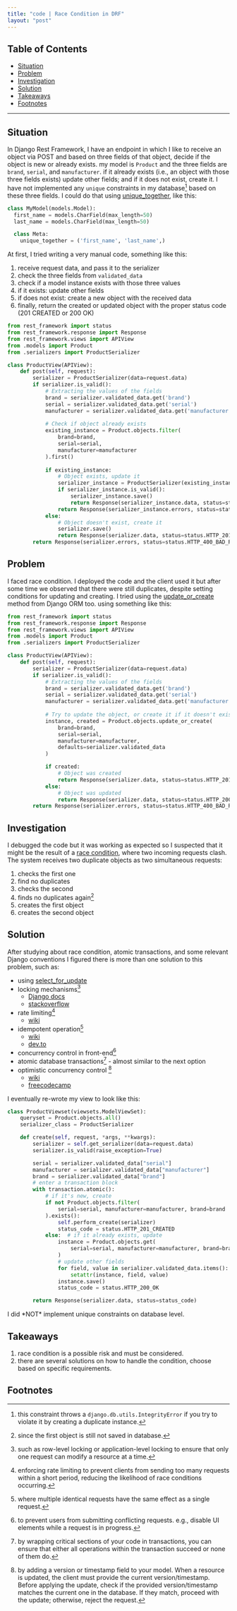 ```yaml
---
title: "code | Race Condition in DRF"
layout: "post"
---
```


## Table of Contents
- [Situation](#situation)
- [Problem](#problem)
- [Investigation](#investigation)
- [Solution](#solution)
- [Takeaways](#takeaways)
- [Footnotes](#footnotes)

---

## Situation
In Django Rest Framework, I have an endpoint in which I like to receive an object via POST and based on three fields of that object, decide if the object is new or already exists. my model is `Product` and the three fields are `brand`, `serial`, and `manufacturer`. if it already exists (i.e., an object with those three fields exists) update other fields; and if it does not exist, create it. I have not implemented any `unique` constraints in my database[^1] based on these three fields. I could do that using [unique_together](https://docs.djangoproject.com/en/5.0/ref/models/options/#unique-together), like this:
```python
class MyModel(models.Model):
  first_name = models.CharField(max_length=50)
  last_name = models.CharField(max_length=50)

  class Meta:
    unique_together = ('first_name', 'last_name',)
```


At first, I tried writing a very manual code, something like this:
1. receive request data, and pass it to the serializer
2. check the three fields from `validated_data`
3. check if a model instance exists with those three values
4. if it exists: update other fields
5. if does not exist: create a new object with the received data
6. finally, return the created or updated object with the proper status code (201 CREATED or 200 OK)

```python
from rest_framework import status
from rest_framework.response import Response
from rest_framework.views import APIView
from .models import Product
from .serializers import ProductSerializer

class ProductView(APIView):
    def post(self, request):
        serializer = ProductSerializer(data=request.data)
        if serializer.is_valid():
            # Extracting the values of the fields
            brand = serializer.validated_data.get('brand')
            serial = serializer.validated_data.get('serial')
            manufacturer = serializer.validated_data.get('manufacturer')
            
            # Check if object already exists
            existing_instance = Product.objects.filter(
                brand=brand,
                serial=serial,
                manufacturer=manufacturer
            ).first()
            
            if existing_instance:
                # Object exists, update it
                serializer_instance = ProductSerializer(existing_instance, data=request.data)
                if serializer_instance.is_valid():
                    serializer_instance.save()
                    return Response(serializer_instance.data, status=status.HTTP_200_OK)
                return Response(serializer_instance.errors, status=status.HTTP_400_BAD_REQUEST)
            else:
                # Object doesn't exist, create it
                serializer.save()
                return Response(serializer.data, status=status.HTTP_201_CREATED)
        return Response(serializer.errors, status=status.HTTP_400_BAD_REQUEST)
```

## Problem
I faced race condition. I deployed the code and the client used it but after some time we observed that there were still duplicates, despite setting conditions for updating and creating.
I tried using the [update_or_create](https://docs.djangoproject.com/en/5.0/ref/models/querysets/#update-or-create) method from Django ORM too. using something like this:
```python
from rest_framework import status
from rest_framework.response import Response
from rest_framework.views import APIView
from .models import Product
from .serializers import ProductSerializer

class ProductView(APIView):
    def post(self, request):
        serializer = ProductSerializer(data=request.data)
        if serializer.is_valid():
            # Extracting the values of the fields
            brand = serializer.validated_data.get('brand')
            serial = serializer.validated_data.get('serial')
            manufacturer = serializer.validated_data.get('manufacturer')
            
            # Try to update the object, or create it if it doesn't exist
            instance, created = Product.objects.update_or_create(
                brand=brand,
                serial=serial,
                manufacturer=manufacturer,
                defaults=serializer.validated_data
            )

            if created:
                # Object was created
                return Response(serializer.data, status=status.HTTP_201_CREATED)
            else:
                # Object was updated
                return Response(serializer.data, status=status.HTTP_200_OK)
        return Response(serializer.errors, status=status.HTTP_400_BAD_REQUEST)

```

## Investigation
I debugged the code but it was working as expected so I suspected that it might be the result of a [race condition](https://en.wikipedia.org/wiki/Race_condition), where two incoming requests clash.
The system receives two duplicate objects as two simultaneous requests:
1. checks the first one
2. find no duplicates
3. checks the second
4. finds no duplicates again[^2]
5. creates the first object
6. creates the second object

## Solution
After studying about race condition, atomic transactions, and some relevant Django conventions I figured there is more than one solution to this problem, such as:
- using [select_for_update](https://docs.djangoproject.com/en/5.0/ref/models/querysets/#select-for-update)
- locking mechanisms[^3]
  - [Django docs](https://docs.djangoproject.com/en/5.0/topics/db/transactions/#controlling-transactions-explicitly)
  - [stackoverflow](https://stackoverflow.com/questions/42520917/does-django-atomic-transaction-lock-the-database)
- rate limiting[^4]
  - [wiki](https://en.wikipedia.org/wiki/Rate_limiting)
- idempotent operation[^5]
  - [wiki](https://www.google.com/url?sa=t&source=web&rct=j&opi=89978449&url=https://en.wikipedia.org/wiki/Idempotence&ved=2ahUKEwicupLsuYuFAxXpXvEDHX12CdMQFnoECCgQAQ&usg=AOvVaw2tBKzMM7JWe5m8N5lGXEiY)
  - [dev.to](https://dev.to/ck3130/idempotence-and-post-requests-in-django-2bbf)
- concurrency control in front-end[^6]
- atomic database transactions[^7] - almost similar to the next option
- optimistic concurrency control [^8]
  - [wiki](https://en.wikipedia.org/wiki/Optimistic_concurrency_control)
  - [freecodecamp](https://www.freecodecamp.org/news/how-databases-guarantee-isolation/)

I eventually re-wrote my view to look like this:
```python
class ProductViewset(viewsets.ModelViewSet):
    queryset = Product.objects.all()
    serializer_class = ProductSerializer

    def create(self, request, *args, **kwargs):
        serializer = self.get_serializer(data=request.data)
        serializer.is_valid(raise_exception=True)

        serial = serializer.validated_data["serial"]
        manufacturer = serializer.validated_data["manufacturer"]
        brand = serializer.validated_data["brand"]
        # enter a transaction block
        with transaction.atomic():
            # if it's new, create
            if not Product.objects.filter(
                serial=serial, manufacturer=manufacturer, brand=brand
            ).exists():
                self.perform_create(serializer)
                status_code = status.HTTP_201_CREATED
            else:  # if it already exists, update
                instance = Product.objects.get(
                    serial=serial, manufacturer=manufacturer, brand=brand
                )
                # update other fields
                for field, value in serializer.validated_data.items():
                    setattr(instance, field, value)
                instance.save()
                status_code = status.HTTP_200_OK

        return Response(serializer.data, status=status_code)
```
I did \*NOT\* implement unique constraints on database level.

## Takeaways
1. race condition is a possible risk and must be considered.
2. there are several solutions on how to handle the condition, choose based on specific requirements.

## Footnotes
[^1]: this constraint throws a `django.db.utils.IntegrityError` if you try to violate it by creating a duplicate instance.
[^2]: since the first object is still not saved in database.
[^3]: such as row-level locking or application-level locking to ensure that only one request can modify a resource at a time.
[^4]: enforcing rate limiting to prevent clients from sending too many requests within a short period, reducing the likelihood of race conditions occurring.
[^5]: where multiple identical requests have the same effect as a single request.
[^6]: to prevent users from submitting conflicting requests. e.g., disable UI elements while a request is in progress.
[^7]: by wrapping critical sections of your code in transactions, you can ensure that either all operations within the transaction succeed or none of them do.
[^8]: by adding a version or timestamp field to your model. When a resource is updated, the client must provide the current version/timestamp. Before applying the update, check if the provided version/timestamp matches the current one in the database. If they match, proceed with the update; otherwise, reject the request.
